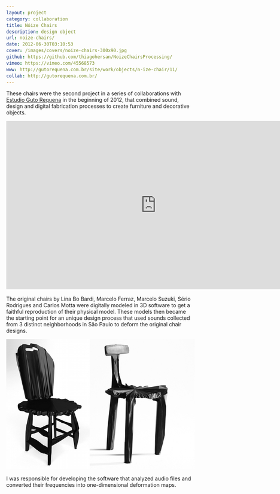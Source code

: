 ```yaml
---
layout: project
category: collaboration
title: Nóize Chairs
description: design object
url: noize-chairs/
date: 2012-06-30T03:10:53
cover: /images/covers/noize-chairs-300x90.jpg
github: https://github.com/thiagohersan/NoizeChairsProcessing/
vimeo: https://vimeo.com/45568573
www: http://gutorequena.com.br/site/work/objects/n-ize-chair/11/
collab: http://gutorequena.com.br/
---
```

These chairs were the second project in a series of collaborations with [Estudio Guto Requena](http://www.gutorequena.com.br/) in the beginning of 2012, that combined sound, design and digital fabrication processes to create furniture and decorative objects. 

<div class="video-wrapper">
    <iframe src="http://player.vimeo.com/video/45568573" width="800" height="450" frameborder="0" webkitAllowFullScreen mozallowfullscreen allowFullScreen></iframe>
</div>

The original chairs by Lina Bo Bardi, Marcelo Ferraz, Marcelo Suzuki, Sério Rodrigues and Carlos Motta were digitally modeled in 3D software to get a faithful reproduction of their physical model. These models then became the starting point for an unique design process that used sounds collected from 3 distinct neighborhoods in São Paulo to deform the original chair designs.

![](/images/projects/noize-chairs/NoizeChairs2.jpg)

I was responsible for developing the software that analyzed audio files and converted their frequencies into one-dimensional deformation maps.
